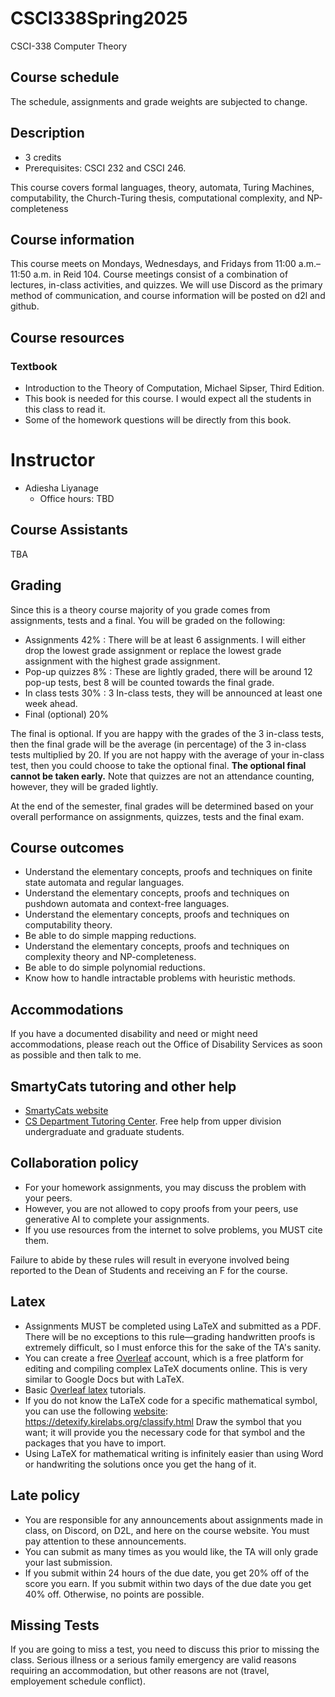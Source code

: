 # CSCI338Spring2025
CSCI-338 Computer Theory

## Course schedule
The schedule, assignments and grade weights are subjected to change.

## Description
- 3 credits
- Prerequisites: CSCI 232 and CSCI 246.

This course covers formal languages, theory, automata, Turing Machines, computability, the Church-Turing thesis, computational complexity, and NP-completeness

## Course information
This course meets on Mondays, Wednesdays, and Fridays from 11:00 a.m.–11:50 a.m. in Reid 104. Course meetings consist of a combination of lectures, in-class activities, and quizzes. We will use Discord as the primary method of communication, and course information will be posted on d2l and github.

## Course resources

### Textbook
* Introduction to the Theory of Computation, Michael Sipser, Third Edition.
* This book is needed for this course. I would expect all the students in this class to read it.
* Some of the homework questions will be directly from this book.

# Instructor
- Adiesha Liyanage
  * Office hours: TBD

## Course Assistants
TBA

## Grading
Since this is a theory course majority of you grade comes from assignments, tests and a final.
You will be graded on the following:
- Assignments 42% : There will be at least 6 assignments. I will either drop the lowest grade assignment or replace the lowest grade assignment with the highest grade assignment.
- Pop-up quizzes 8% : These are lightly graded, there will be around 12 pop-up tests, best 8 will be counted towards the final grade.
- In class tests 30% : 3 In-class tests, they will be announced at least one week ahead.
- Final (optional) 20%

The final is optional. If you are happy with the grades of the 3 in-class tests, then the final grade will be the average (in percentage) of the 3 in-class tests multiplied by 20. If you are not happy with the average of your in-class test, then you could choose to take the optional final. **The optional final cannot be taken early.** 
Note that quizzes are not an attendance counting, however, they will be graded lightly.

At the end of the semester, final grades will be determined based on your overall performance on assignments, quizzes, tests and the final exam.

## Course outcomes
- Understand the elementary concepts, proofs and techniques on finite state automata and regular languages.
- Understand the elementary concepts, proofs and techniques on pushdown automata and context-free languages.
- Understand the elementary concepts, proofs and techniques on computability theory.
- Be able to do simple mapping reductions.
- Understand the elementary concepts, proofs and techniques on complexity theory and NP-completeness.
- Be able to do simple polynomial reductions.
- Know how to handle intractable problems with heuristic methods.

## Accommodations
If you have a documented disability and need or might need accommodations, please reach out the Office of Disability Services as soon as possible and then talk to me.

## SmartyCats tutoring and other help
- [SmartyCats website](https://www.montana.edu/aycss/success/smartycats/)
- [CS Department Tutoring Center](https://www.cs.montana.edu/student-success-center.html). Free help from upper division undergraduate and graduate students.

## Collaboration policy
- For your homework assignments, you may discuss the problem with your peers.
- However, you are not allowed to copy proofs from your peers, use generative AI to complete your assignments.
- If you use resources from the internet to solve problems, you MUST cite them.

Failure to abide by these rules will result in everyone involved being reported to the Dean of Students and receiving an F for the course.

## Latex
- Assignments MUST be completed using LaTeX and submitted as a PDF. There will be no exceptions to this rule—grading handwritten proofs is extremely difficult, so I must enforce this for the sake of the TA's sanity.
- You can create a free [Overleaf](https://www.overleaf.com/) account, which is a free platform for editing and compiling complex LaTeX documents online. This is very similar to Google Docs but with LaTeX.
- Basic [Overleaf latex](https://www.overleaf.com/learn/latex/Tutorials) tutorials.
- If you do not know the LaTeX code for a specific mathematical symbol, you can use the following [website](https://detexify.kirelabs.org/classify.html): https://detexify.kirelabs.org/classify.html Draw the symbol that you want; it will provide you the necessary code for that symbol and the packages that you have to import.
- Using LaTeX for mathematical writing is infinitely easier than using Word or handwriting the solutions once you get the hang of it.

## Late policy
- You are responsible for any announcements about assignments made in class, on Discord, on D2L, and here on the course website. You must pay attention to these announcements.
- You can submit as many times as you would like, the TA will only grade your last submission.
- If you submit within 24 hours of the due date, you get 20% off of the score you earn. If you submit within two days of the due date you get 40% off. Otherwise, no points are possible.

## Missing Tests
If you are going to miss a test, you need to discuss this prior to missing the class. Serious illness or a serious family emergency are valid reasons requiring an accommodation, but other reasons are not (travel, employement schedule conflict).
